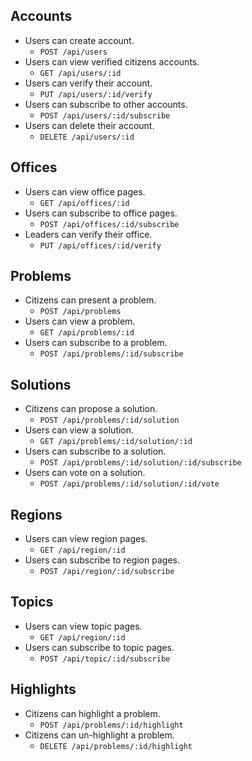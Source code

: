 ## Accounts
- Users can create account.
    + ```POST /api/users```
- Users can view verified citizens accounts.
    + ```GET /api/users/:id```
- Users can verify their account.
    + ```PUT /api/users/:id/verify```
- Users can subscribe to other accounts.
    + ```POST /api/users/:id/subscribe```
- Users can delete their account.
    + ```DELETE /api/users/:id```
## Offices
- Users can view office pages.
    + ```GET /api/offices/:id```
- Users can subscribe to office pages.
    + ```POST /api/offices/:id/subscribe```
- Leaders can verify their office.
    + ```PUT /api/offices/:id/verify```
## Problems
- Citizens can present a problem.
    + ```POST /api/problems```
- Users can view a problem.
    + ```GET /api/problems/:id```
- Users can subscribe to a problem.
    + ```POST /api/problems/:id/subscribe```
## Solutions
- Citizens can propose a solution.
    + ```POST /api/problems/:id/solution```
- Users can view a solution.
    + ```GET /api/problems/:id/solution/:id```
- Users can subscribe to a solution.
    + ```POST /api/problems/:id/solution/:id/subscribe```
- Users can vote on a solution.
    + ```POST /api/problems/:id/solution/:id/vote```
## Regions
- Users can view region pages.
    + ```GET /api/region/:id```
- Users can subscribe to region pages.
    + ```POST /api/region/:id/subscribe```
## Topics
- Users can view topic pages.
    + ```GET /api/region/:id```
- Users can subscribe to topic pages.
    + ```POST /api/topic/:id/subscribe```
## Highlights
- Citizens can highlight a problem.
    + ```POST /api/problems/:id/highlight```
- Citizens can un-highlight a problem.
    + ```DELETE /api/problems/:id/highlight```
